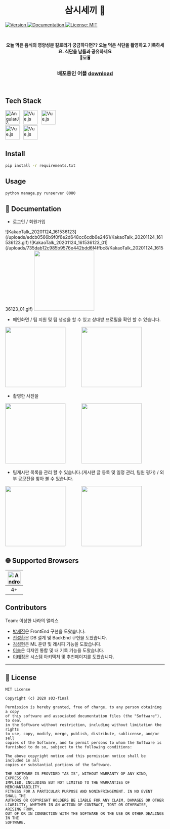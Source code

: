 <h1 align="center"> 삼시세끼 👋</h1>
<p>
  <a href="https://drive.google.com/file/d/1N3IzRW76bwCpz-Kd8p0N_UpKVS93eFC9/view?usp=sharing" target="_blank">
  <img alt="Version" src="https://img.shields.io/badge/version-1.0-blue.svg?cacheSeconds=2592000" />
  </a>
  <a href="https://drive.google.com/file/d/1N3IzRW76bwCpz-Kd8p0N_UpKVS93eFC9/view?usp=sharing" target="_blank">
    <img alt="Documentation" src="https://img.shields.io/badge/documentation-yes-brightgreen.svg" />
  </a>
  <a href="#" target="_blank">
    <img alt="License: MIT" src="https://img.shields.io/badge/License-MIT-yellow.svg" />
  </a>
</p><br/>

<p align=center>
  <b>오늘 먹은 음식의 영양성분 칼로리가 궁금하다면?? 오늘 먹은 식단을 촬영하고 기록하세요. 
  식단을 남들과 공유하세요 </b><br>📱💻🖥
</p>

<h3 align=center>
배포중인 어플
  <a href="https://drive.google.com/file/d/1N3IzRW76bwCpz-Kd8p0N_UpKVS93eFC9/view?usp=sharing">download</a> 
</h3><br/>


## Tech Stack

<div>
    <a href="https://github.com/naver/egjs-flicking/blob/master/packages/ngx-flicking/README.md"><img width="45" src="https://www.manhattanmobile.com/wp-content/uploads/2018/08/react-native-workshop-1024x538.jpg" alt="AngularJS" /></a>&nbsp;&nbsp;
    <a href="https://github.com/naver/egjs-flicking/blob/master/packages/vue-flicking/README.md"><img width="45" src="https://t1.daumcdn.net/cfile/tistory/998EBC4E5B5350CC32" alt="Vue.js" /></a>&nbsp;&nbsp;
    <a href="https://github.com/naver/egjs-flicking/blob/master/packages/vue-flicking/README.md"><img width="45" src="https://t1.daumcdn.net/cfile/tistory/9987444D5AA3751837" alt="Vue.js" /></a>
</div>


<div>
    <a href="https://github.com/naver/egjs-flicking/blob/master/packages/vue-flicking/README.md"><img width="45" src="https://4.bp.blogspot.com/-brgnjo5GUa0/WLhXuAwnQII/AAAAAAAAD88/oxL3WK0wiU8zRVDAKyt1sUo37VZLo3BrQCLcB/s200/Android%2BLogo.png" alt="Vue.js" /></a>&nbsp;&nbsp;
    <a href="https://github.com/naver/egjs-flicking/blob/master/packages/vue-flicking/README.md"><img width="45" src="https://encrypted-tbn0.gstatic.com/images?q=tbn:ANd9GcRiwsw2zjytYQGtiLA4ZdKwANVx-PuYKxa2eg&usqp=CAU" alt="Vue.js" /></a>&nbsp;&nbsp;
</div>

## Install

```sh
pip install -r requirements.txt
```

## Usage

```sh
python manage.py runserver 8080
```


## 📖 Documentation


* 로그인 / 회원가입

<div>
    ![KakaoTalk_20201124_161536123](/uploads/edcb0566b9f0f6e2d648cc6cdb6e2461/KakaoTalk_20201124_161536123.gif)
    ![KakaoTalk_20201124_161536123_01](/uploads/735dab12c985b9576e442bdd6f4ffbc8/KakaoTalk_20201124_161536123_01.gif)    <img width="190" src="https://firebasestorage.googleapis.com/v0/b/neonaedong.appspot.com/o/readmeMD%2FKakaoTalk_20200820_174540790.jpg?alt=media&token=3ac3d58a-a977-474a-835d-2a803cfbffd6">
</div>



* 메인화면 / 팀 지원 및 팀 생성을 할 수 있고 상대방 프로필을 확인 할 수 있습니다.

<div>
    <img width="190" src="https://firebasestorage.googleapis.com/v0/b/neonaedong.appspot.com/o/readmeMD%2FKakaoTalk_20200820_183838866.gif?alt=media&token=499087a2-088d-4744-9c3c-c8dda24aab59">&nbsp;&nbsp;&nbsp;&nbsp;&nbsp;&nbsp;&nbsp;&nbsp;&nbsp;&nbsp;&nbsp;&nbsp;
    <img width="190" src="https://firebasestorage.googleapis.com/v0/b/neonaedong.appspot.com/o/readmeMD%2FKakaoTalk_20200820_185711169.gif?alt=media&token=bf9cdbfe-366f-4e05-a1c1-f452bb033b84">
</div>

* 촬영한 사진을 

<div>
    <img width="190" src="https://firebasestorage.googleapis.com/v0/b/neonaedong.appspot.com/o/readmeMD%2F%EA%B2%80%EC%83%89.gif?alt=media&token=3b58ae9d-13fd-478a-994f-5ac11532b01c">&nbsp;&nbsp;&nbsp;&nbsp;&nbsp;&nbsp;&nbsp;&nbsp;&nbsp;&nbsp;&nbsp;&nbsp;
    <img width="190" src="https://firebasestorage.googleapis.com/v0/b/neonaedong.appspot.com/o/readmeMD%2F%EB%82%B4%20%EC%A0%95%EB%B3%B4%20%EC%88%98%EC%A0%95.gif?alt=media&token=43fe9c70-1372-4d5b-8048-3a605b4ec3f1">
</div>



* 팀게시판 목록을 관리 할 수 있습니다.(게시판 글 등록 및 일정 관리, 팀원 평가) / 외부 공모전을 찾아 볼 수 있습니다.

<div>
    <img width="190" src="https://firebasestorage.googleapis.com/v0/b/neonaedong.appspot.com/o/readmeMD%2F%ED%8C%80%EA%B2%8C%EC%8B%9C%ED%8C%90.gif?alt=media&token=dd1ce44f-7c94-44dc-8faf-8287ba5dd5c9">&nbsp;&nbsp;&nbsp;&nbsp;&nbsp;&nbsp;&nbsp;&nbsp;&nbsp;&nbsp;&nbsp;&nbsp;
    <img width="190" src="https://firebasestorage.googleapis.com/v0/b/neonaedong.appspot.com/o/readmeMD%2F%EC%99%B8%EB%B6%80%20%EA%B3%B5%EB%AA%A8%EC%A0%84.gif?alt=media&token=9946618b-6984-4cdc-8727-5dff9990422f">

</div>




## 🌐 Supported Browsers
|<img width="40" src="https://simpleicons.org/icons/android.svg" alt="Android">|
|:---:|
|4+|



## Contributors

Team: 이상한 나라의 앨리스
* [박세진](https://lab.ssafy.com/psj8532)은 FrontEnd 구현을 도왔습니다.
* [전성환](https://lab.ssafy.com/jeonsung02)은 DB 설계 및 BackEnd 구현을 도왔습니다.
* [김성현](https://lab.ssafy.com/tjdgus2319)은 ML 훈련 및 레시피 기능을 도왔습니다.
* [이솔](https://lab.ssafy.com/tedy55)은 디자인 통합 및 내 기록 기능을 도왔습니다.
* [이태정](https://lab.ssafy.com/taehee7590)은 시스템 아키텍처 및 추천페이지를 도왔습니다.


***
## 📜 License

```
MIT License

Copyright (c) 2020 s03-final

Permission is hereby granted, free of charge, to any person obtaining a copy
of this software and associated documentation files (the "Software"), to deal
in the Software without restriction, including without limitation the rights
to use, copy, modify, merge, publish, distribute, sublicense, and/or sell
copies of the Software, and to permit persons to whom the Software is
furnished to do so, subject to the following conditions:

The above copyright notice and this permission notice shall be included in all
copies or substantial portions of the Software.

THE SOFTWARE IS PROVIDED "AS IS", WITHOUT WARRANTY OF ANY KIND, EXPRESS OR
IMPLIED, INCLUDING BUT NOT LIMITED TO THE WARRANTIES OF MERCHANTABILITY,
FITNESS FOR A PARTICULAR PURPOSE AND NONINFRINGEMENT. IN NO EVENT SHALL THE
AUTHORS OR COPYRIGHT HOLDERS BE LIABLE FOR ANY CLAIM, DAMAGES OR OTHER
LIABILITY, WHETHER IN AN ACTION OF CONTRACT, TORT OR OTHERWISE, ARISING FROM,
OUT OF OR IN CONNECTION WITH THE SOFTWARE OR THE USE OR OTHER DEALINGS IN THE
SOFTWARE.


```